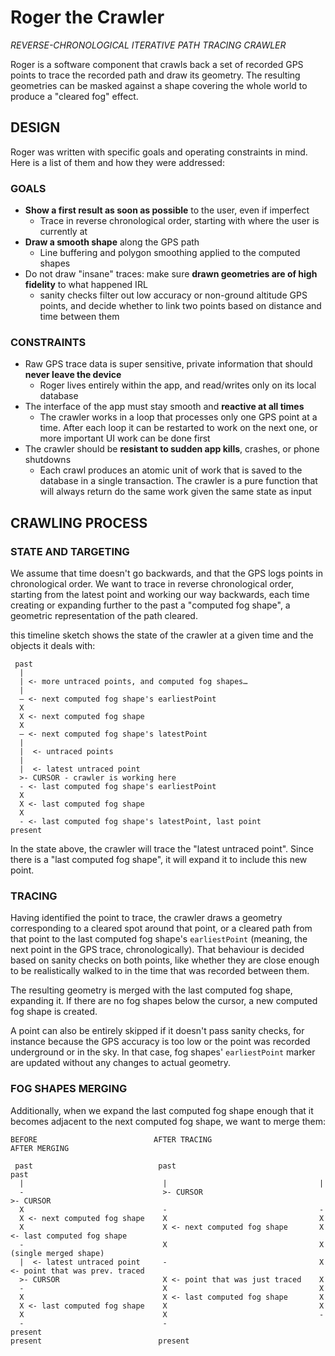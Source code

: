 # Roger the Crawler

*REVERSE-CHRONOLOGICAL ITERATIVE PATH TRACING CRAWLER*

Roger is a software component that crawls back a set of recorded GPS points to trace the recorded path and draw its geometry.
The resulting geometries can be masked against a shape covering the whole world to produce a "cleared fog" effect.

## DESIGN

Roger was written with specific goals and operating constraints in mind. Here is a list of them and how they were addressed:

### GOALS

- **Show a first result as soon as possible** to the user, even if imperfect
  - Trace in reverse chronological order, starting with where the user is currently at
- **Draw a smooth shape** along the GPS path
  - Line buffering and polygon smoothing applied to the computed shapes
- Do not draw "insane" traces: make sure **drawn geometries are of high fidelity** to what happened IRL
  - sanity checks filter out low accuracy or non-ground altitude GPS points, and decide whether to link two points based on distance and time between them

### CONSTRAINTS

- Raw GPS trace data is super sensitive, private information that should **never leave the device**
  - Roger lives entirely within the app, and read/writes only on its local database
- The interface of the app must stay smooth and **reactive at all times**
  - The crawler works in a loop that processes only one GPS point at a time. After each loop it can be restarted to work on the next one, or more important UI work can be done first
- The crawler should be **resistant to sudden app kills**, crashes, or phone shutdowns
  - Each crawl produces an atomic unit of work that is saved to the database in a single transaction. The crawler is a pure function that will always return do the same work given the same state as input

## CRAWLING PROCESS

### STATE AND TARGETING

We assume that time doesn't go backwards, and that the GPS logs points in chronological order.
We want to trace in reverse chronological order, starting from the latest point and
working our way backwards, each time creating or expanding further to the past a "computed fog shape",
a geometric representation of the path cleared.

this timeline sketch shows the state of the crawler at a given time and the objects it
deals with:

```
 past
  |
  | <- more untraced points, and computed fog shapes…
  |
  – <- next computed fog shape's earliestPoint
  X
  X <- next computed fog shape
  X
  – <- next computed fog shape's latestPoint
  |
  |  <- untraced points
  |
  |  <- latest untraced point
  >- CURSOR - crawler is working here
  - <- last computed fog shape's earliestPoint
  X
  X <- last computed fog shape
  X
  - <- last computed fog shape's latestPoint, last point
present
```

In the state above, the crawler will trace the "latest untraced point".
Since there is a "last computed fog shape", it will expand it to include this new point.

### TRACING

Having identified the point to trace, the crawler draws a geometry corresponding to a cleared spot around that point, or a cleared path from that point to the last computed fog shape's `earliestPoint` (meaning, the next point in the GPS trace, chronologically). That behaviour is decided based on sanity checks on both points, like whether they are close enough to be realistically walked to in the time that was recorded between them.

The resulting geometry is merged with the last computed fog shape, expanding it. If there are no fog shapes below the cursor, a new computed fog shape is created.

A point can also be entirely skipped if it doesn't pass sanity checks, for instance because the GPS accuracy is too low or the point was recorded underground or in the sky. In that case, fog shapes' `earliestPoint` marker are updated without any changes to actual geometry.

### FOG SHAPES MERGING

Additionally, when we expand the last computed fog shape enough
that it becomes adjacent to the next computed fog shape, we want to merge them:

```
BEFORE                          AFTER TRACING                      AFTER MERGING

 past                            past                               past
  |                               |                                  |
  -                               >- CURSOR                          >- CURSOR
  X                               -                                  -
  X <- next computed fog shape    X                                  X
  X                               X <- next computed fog shape       X <- last computed fog shape
  -                               X                                  X    (single merged shape)
  |  <- latest untraced point     -                                  X <- point that was prev. traced
  >- CURSOR                       X <- point that was just traced    X
  -                               X                                  X
  X                               X <- last computed fog shape       X
  X <- last computed fog shape    X                                  X
  X                               X                                  -
  -                               -                                 present
present                          present
```
